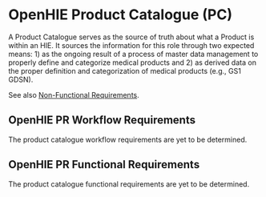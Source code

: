 # OpenHIE Product Catalogue \(PC\)

A Product Catalogue serves as the source of truth about what a Product is within an HIE. It sources the information for this role through two expected means: 1\) as the ongoing result of a process of master data management to properly define and categorize medical products and 2\) as derived data on the proper definition and categorization of medical products \(e.g., GS1 GDSN\).

See also [Non-Functional Requirements](non-functional-requirements.md).

## **OpenHIE PR Workflow Requirements**

The product catalogue workflow requirements are yet to be determined.

## OpenHIE PR Functional Requirements

The product catalogue functional requirements are yet to be determined.

